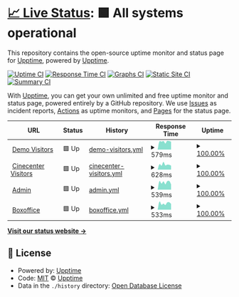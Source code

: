 # [📈 Live Status](https://upptime.github.io/upptime): <!--live status--> **🟩 All systems operational**

This repository contains the open-source uptime monitor and status page for [Upptime](https://upptime.js.org), powered by [Upptime](https://github.com/upptime/upptime).

[![Uptime CI](https://github.com/tritagonist-io/uptime/workflows/Uptime%20CI/badge.svg)](https://github.com/tritagonist-io/uptime/actions?query=workflow%3A%22Uptime+CI%22)
[![Response Time CI](https://github.com/tritagonist-io/uptime/workflows/Response%20Time%20CI/badge.svg)](https://github.com/tritagonist-io/uptime/actions?query=workflow%3A%22Response+Time+CI%22)
[![Graphs CI](https://github.com/tritagonist-io/uptime/workflows/Graphs%20CI/badge.svg)](https://github.com/tritagonist-io/uptime/actions?query=workflow%3A%22Graphs+CI%22)
[![Static Site CI](https://github.com/tritagonist-io/uptime/workflows/Static%20Site%20CI/badge.svg)](https://github.com/tritagonist-io/uptime/actions?query=workflow%3A%22Static+Site+CI%22)
[![Summary CI](https://github.com/tritagonist-io/uptime/workflows/Summary%20CI/badge.svg)](https://github.com/tritagonist-io/uptime/actions?query=workflow%3A%22Summary+CI%22)

With [Upptime](https://upptime.js.org), you can get your own unlimited and free uptime monitor and status page, powered entirely by a GitHub repository. We use [Issues](https://github.com/upptime/upptime/issues) as incident reports, [Actions](https://github.com/tritagonist-io/uptime/actions) as uptime monitors, and [Pages](https://upptime.github.io/upptime) for the status page.

<!--start: status pages-->
<!-- This summary is generated by Upptime (https://github.com/upptime/upptime) -->
<!-- Do not edit this manually, your changes will be overwritten -->
<!-- prettier-ignore -->
| URL | Status | History | Response Time | Uptime |
| --- | ------ | ------- | ------------- | ------ |
| <img alt="" src="https://icons.duckduckgo.com/ip3/demo.tricket.io.ico" height="13"> [Demo Visitors](https://demo.tricket.io/) | 🟩 Up | [demo-visitors.yml](https://github.com/tritagonist-io/uptime/commits/HEAD/history/demo-visitors.yml) | <details><summary><img alt="Response time graph" src="./graphs/demo-visitors/response-time-week.png" height="20"> 579ms</summary><br><a href="https://status.tricket.net/history/demo-visitors"><img alt="Response time 592" src="https://img.shields.io/endpoint?url=https%3A%2F%2Fraw.githubusercontent.com%2Ftritagonist-io%2Fuptime%2FHEAD%2Fapi%2Fdemo-visitors%2Fresponse-time.json"></a><br><a href="https://status.tricket.net/history/demo-visitors"><img alt="24-hour response time 532" src="https://img.shields.io/endpoint?url=https%3A%2F%2Fraw.githubusercontent.com%2Ftritagonist-io%2Fuptime%2FHEAD%2Fapi%2Fdemo-visitors%2Fresponse-time-day.json"></a><br><a href="https://status.tricket.net/history/demo-visitors"><img alt="7-day response time 579" src="https://img.shields.io/endpoint?url=https%3A%2F%2Fraw.githubusercontent.com%2Ftritagonist-io%2Fuptime%2FHEAD%2Fapi%2Fdemo-visitors%2Fresponse-time-week.json"></a><br><a href="https://status.tricket.net/history/demo-visitors"><img alt="30-day response time 600" src="https://img.shields.io/endpoint?url=https%3A%2F%2Fraw.githubusercontent.com%2Ftritagonist-io%2Fuptime%2FHEAD%2Fapi%2Fdemo-visitors%2Fresponse-time-month.json"></a><br><a href="https://status.tricket.net/history/demo-visitors"><img alt="1-year response time 589" src="https://img.shields.io/endpoint?url=https%3A%2F%2Fraw.githubusercontent.com%2Ftritagonist-io%2Fuptime%2FHEAD%2Fapi%2Fdemo-visitors%2Fresponse-time-year.json"></a></details> | <details><summary><a href="https://status.tricket.net/history/demo-visitors">100.00%</a></summary><a href="https://status.tricket.net/history/demo-visitors"><img alt="All-time uptime 96.42%" src="https://img.shields.io/endpoint?url=https%3A%2F%2Fraw.githubusercontent.com%2Ftritagonist-io%2Fuptime%2FHEAD%2Fapi%2Fdemo-visitors%2Fuptime.json"></a><br><a href="https://status.tricket.net/history/demo-visitors"><img alt="24-hour uptime 100.00%" src="https://img.shields.io/endpoint?url=https%3A%2F%2Fraw.githubusercontent.com%2Ftritagonist-io%2Fuptime%2FHEAD%2Fapi%2Fdemo-visitors%2Fuptime-day.json"></a><br><a href="https://status.tricket.net/history/demo-visitors"><img alt="7-day uptime 100.00%" src="https://img.shields.io/endpoint?url=https%3A%2F%2Fraw.githubusercontent.com%2Ftritagonist-io%2Fuptime%2FHEAD%2Fapi%2Fdemo-visitors%2Fuptime-week.json"></a><br><a href="https://status.tricket.net/history/demo-visitors"><img alt="30-day uptime 100.00%" src="https://img.shields.io/endpoint?url=https%3A%2F%2Fraw.githubusercontent.com%2Ftritagonist-io%2Fuptime%2FHEAD%2Fapi%2Fdemo-visitors%2Fuptime-month.json"></a><br><a href="https://status.tricket.net/history/demo-visitors"><img alt="1-year uptime 99.93%" src="https://img.shields.io/endpoint?url=https%3A%2F%2Fraw.githubusercontent.com%2Ftritagonist-io%2Fuptime%2FHEAD%2Fapi%2Fdemo-visitors%2Fuptime-year.json"></a></details>
| <img alt="" src="https://icons.duckduckgo.com/ip3/kassa.cinecenter.nl.ico" height="13"> [Cinecenter Visitors](https://kassa.cinecenter.nl/) | 🟩 Up | [cinecenter-visitors.yml](https://github.com/tritagonist-io/uptime/commits/HEAD/history/cinecenter-visitors.yml) | <details><summary><img alt="Response time graph" src="./graphs/cinecenter-visitors/response-time-week.png" height="20"> 628ms</summary><br><a href="https://status.tricket.net/history/cinecenter-visitors"><img alt="Response time 606" src="https://img.shields.io/endpoint?url=https%3A%2F%2Fraw.githubusercontent.com%2Ftritagonist-io%2Fuptime%2FHEAD%2Fapi%2Fcinecenter-visitors%2Fresponse-time.json"></a><br><a href="https://status.tricket.net/history/cinecenter-visitors"><img alt="24-hour response time 508" src="https://img.shields.io/endpoint?url=https%3A%2F%2Fraw.githubusercontent.com%2Ftritagonist-io%2Fuptime%2FHEAD%2Fapi%2Fcinecenter-visitors%2Fresponse-time-day.json"></a><br><a href="https://status.tricket.net/history/cinecenter-visitors"><img alt="7-day response time 628" src="https://img.shields.io/endpoint?url=https%3A%2F%2Fraw.githubusercontent.com%2Ftritagonist-io%2Fuptime%2FHEAD%2Fapi%2Fcinecenter-visitors%2Fresponse-time-week.json"></a><br><a href="https://status.tricket.net/history/cinecenter-visitors"><img alt="30-day response time 680" src="https://img.shields.io/endpoint?url=https%3A%2F%2Fraw.githubusercontent.com%2Ftritagonist-io%2Fuptime%2FHEAD%2Fapi%2Fcinecenter-visitors%2Fresponse-time-month.json"></a><br><a href="https://status.tricket.net/history/cinecenter-visitors"><img alt="1-year response time 613" src="https://img.shields.io/endpoint?url=https%3A%2F%2Fraw.githubusercontent.com%2Ftritagonist-io%2Fuptime%2FHEAD%2Fapi%2Fcinecenter-visitors%2Fresponse-time-year.json"></a></details> | <details><summary><a href="https://status.tricket.net/history/cinecenter-visitors">100.00%</a></summary><a href="https://status.tricket.net/history/cinecenter-visitors"><img alt="All-time uptime 99.89%" src="https://img.shields.io/endpoint?url=https%3A%2F%2Fraw.githubusercontent.com%2Ftritagonist-io%2Fuptime%2FHEAD%2Fapi%2Fcinecenter-visitors%2Fuptime.json"></a><br><a href="https://status.tricket.net/history/cinecenter-visitors"><img alt="24-hour uptime 100.00%" src="https://img.shields.io/endpoint?url=https%3A%2F%2Fraw.githubusercontent.com%2Ftritagonist-io%2Fuptime%2FHEAD%2Fapi%2Fcinecenter-visitors%2Fuptime-day.json"></a><br><a href="https://status.tricket.net/history/cinecenter-visitors"><img alt="7-day uptime 100.00%" src="https://img.shields.io/endpoint?url=https%3A%2F%2Fraw.githubusercontent.com%2Ftritagonist-io%2Fuptime%2FHEAD%2Fapi%2Fcinecenter-visitors%2Fuptime-week.json"></a><br><a href="https://status.tricket.net/history/cinecenter-visitors"><img alt="30-day uptime 100.00%" src="https://img.shields.io/endpoint?url=https%3A%2F%2Fraw.githubusercontent.com%2Ftritagonist-io%2Fuptime%2FHEAD%2Fapi%2Fcinecenter-visitors%2Fuptime-month.json"></a><br><a href="https://status.tricket.net/history/cinecenter-visitors"><img alt="1-year uptime 100.00%" src="https://img.shields.io/endpoint?url=https%3A%2F%2Fraw.githubusercontent.com%2Ftritagonist-io%2Fuptime%2FHEAD%2Fapi%2Fcinecenter-visitors%2Fuptime-year.json"></a></details>
| <img alt="" src="https://icons.duckduckgo.com/ip3/admin.tricket.io.ico" height="13"> [Admin](https://admin.tricket.io) | 🟩 Up | [admin.yml](https://github.com/tritagonist-io/uptime/commits/HEAD/history/admin.yml) | <details><summary><img alt="Response time graph" src="./graphs/admin/response-time-week.png" height="20"> 539ms</summary><br><a href="https://status.tricket.net/history/admin"><img alt="Response time 547" src="https://img.shields.io/endpoint?url=https%3A%2F%2Fraw.githubusercontent.com%2Ftritagonist-io%2Fuptime%2FHEAD%2Fapi%2Fadmin%2Fresponse-time.json"></a><br><a href="https://status.tricket.net/history/admin"><img alt="24-hour response time 532" src="https://img.shields.io/endpoint?url=https%3A%2F%2Fraw.githubusercontent.com%2Ftritagonist-io%2Fuptime%2FHEAD%2Fapi%2Fadmin%2Fresponse-time-day.json"></a><br><a href="https://status.tricket.net/history/admin"><img alt="7-day response time 539" src="https://img.shields.io/endpoint?url=https%3A%2F%2Fraw.githubusercontent.com%2Ftritagonist-io%2Fuptime%2FHEAD%2Fapi%2Fadmin%2Fresponse-time-week.json"></a><br><a href="https://status.tricket.net/history/admin"><img alt="30-day response time 575" src="https://img.shields.io/endpoint?url=https%3A%2F%2Fraw.githubusercontent.com%2Ftritagonist-io%2Fuptime%2FHEAD%2Fapi%2Fadmin%2Fresponse-time-month.json"></a><br><a href="https://status.tricket.net/history/admin"><img alt="1-year response time 546" src="https://img.shields.io/endpoint?url=https%3A%2F%2Fraw.githubusercontent.com%2Ftritagonist-io%2Fuptime%2FHEAD%2Fapi%2Fadmin%2Fresponse-time-year.json"></a></details> | <details><summary><a href="https://status.tricket.net/history/admin">100.00%</a></summary><a href="https://status.tricket.net/history/admin"><img alt="All-time uptime 99.99%" src="https://img.shields.io/endpoint?url=https%3A%2F%2Fraw.githubusercontent.com%2Ftritagonist-io%2Fuptime%2FHEAD%2Fapi%2Fadmin%2Fuptime.json"></a><br><a href="https://status.tricket.net/history/admin"><img alt="24-hour uptime 100.00%" src="https://img.shields.io/endpoint?url=https%3A%2F%2Fraw.githubusercontent.com%2Ftritagonist-io%2Fuptime%2FHEAD%2Fapi%2Fadmin%2Fuptime-day.json"></a><br><a href="https://status.tricket.net/history/admin"><img alt="7-day uptime 100.00%" src="https://img.shields.io/endpoint?url=https%3A%2F%2Fraw.githubusercontent.com%2Ftritagonist-io%2Fuptime%2FHEAD%2Fapi%2Fadmin%2Fuptime-week.json"></a><br><a href="https://status.tricket.net/history/admin"><img alt="30-day uptime 100.00%" src="https://img.shields.io/endpoint?url=https%3A%2F%2Fraw.githubusercontent.com%2Ftritagonist-io%2Fuptime%2FHEAD%2Fapi%2Fadmin%2Fuptime-month.json"></a><br><a href="https://status.tricket.net/history/admin"><img alt="1-year uptime 100.00%" src="https://img.shields.io/endpoint?url=https%3A%2F%2Fraw.githubusercontent.com%2Ftritagonist-io%2Fuptime%2FHEAD%2Fapi%2Fadmin%2Fuptime-year.json"></a></details>
| <img alt="" src="https://icons.duckduckgo.com/ip3/box.tricket.io.ico" height="13"> [Boxoffice](https://box.tricket.io) | 🟩 Up | [boxoffice.yml](https://github.com/tritagonist-io/uptime/commits/HEAD/history/boxoffice.yml) | <details><summary><img alt="Response time graph" src="./graphs/boxoffice/response-time-week.png" height="20"> 533ms</summary><br><a href="https://status.tricket.net/history/boxoffice"><img alt="Response time 542" src="https://img.shields.io/endpoint?url=https%3A%2F%2Fraw.githubusercontent.com%2Ftritagonist-io%2Fuptime%2FHEAD%2Fapi%2Fboxoffice%2Fresponse-time.json"></a><br><a href="https://status.tricket.net/history/boxoffice"><img alt="24-hour response time 561" src="https://img.shields.io/endpoint?url=https%3A%2F%2Fraw.githubusercontent.com%2Ftritagonist-io%2Fuptime%2FHEAD%2Fapi%2Fboxoffice%2Fresponse-time-day.json"></a><br><a href="https://status.tricket.net/history/boxoffice"><img alt="7-day response time 533" src="https://img.shields.io/endpoint?url=https%3A%2F%2Fraw.githubusercontent.com%2Ftritagonist-io%2Fuptime%2FHEAD%2Fapi%2Fboxoffice%2Fresponse-time-week.json"></a><br><a href="https://status.tricket.net/history/boxoffice"><img alt="30-day response time 567" src="https://img.shields.io/endpoint?url=https%3A%2F%2Fraw.githubusercontent.com%2Ftritagonist-io%2Fuptime%2FHEAD%2Fapi%2Fboxoffice%2Fresponse-time-month.json"></a><br><a href="https://status.tricket.net/history/boxoffice"><img alt="1-year response time 547" src="https://img.shields.io/endpoint?url=https%3A%2F%2Fraw.githubusercontent.com%2Ftritagonist-io%2Fuptime%2FHEAD%2Fapi%2Fboxoffice%2Fresponse-time-year.json"></a></details> | <details><summary><a href="https://status.tricket.net/history/boxoffice">100.00%</a></summary><a href="https://status.tricket.net/history/boxoffice"><img alt="All-time uptime 99.99%" src="https://img.shields.io/endpoint?url=https%3A%2F%2Fraw.githubusercontent.com%2Ftritagonist-io%2Fuptime%2FHEAD%2Fapi%2Fboxoffice%2Fuptime.json"></a><br><a href="https://status.tricket.net/history/boxoffice"><img alt="24-hour uptime 100.00%" src="https://img.shields.io/endpoint?url=https%3A%2F%2Fraw.githubusercontent.com%2Ftritagonist-io%2Fuptime%2FHEAD%2Fapi%2Fboxoffice%2Fuptime-day.json"></a><br><a href="https://status.tricket.net/history/boxoffice"><img alt="7-day uptime 100.00%" src="https://img.shields.io/endpoint?url=https%3A%2F%2Fraw.githubusercontent.com%2Ftritagonist-io%2Fuptime%2FHEAD%2Fapi%2Fboxoffice%2Fuptime-week.json"></a><br><a href="https://status.tricket.net/history/boxoffice"><img alt="30-day uptime 100.00%" src="https://img.shields.io/endpoint?url=https%3A%2F%2Fraw.githubusercontent.com%2Ftritagonist-io%2Fuptime%2FHEAD%2Fapi%2Fboxoffice%2Fuptime-month.json"></a><br><a href="https://status.tricket.net/history/boxoffice"><img alt="1-year uptime 100.00%" src="https://img.shields.io/endpoint?url=https%3A%2F%2Fraw.githubusercontent.com%2Ftritagonist-io%2Fuptime%2FHEAD%2Fapi%2Fboxoffice%2Fuptime-year.json"></a></details>

<!--end: status pages-->

[**Visit our status website →**](https://tritagonist-io.github.io/uptime/)

## 📄 License

- Powered by: [Upptime](https://github.com/upptime/upptime)
- Code: [MIT](./LICENSE) © [Upptime](https://upptime.js.org)
- Data in the `./history` directory: [Open Database License](https://opendatacommons.org/licenses/odbl/1-0/)
